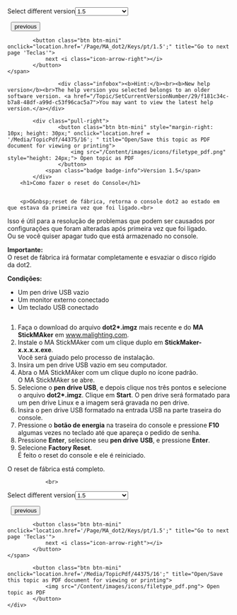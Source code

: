 
<div class="topic-navigation">

<div class="pull-right">
	<span class="pull-left">


<div class="pull-left">
<form action="/Topic/SetCurrentVersionNumber" class="form-inline" id="frmTagSelector" method="post">	<span class="form-mini">
		<div class="input-prepend"><span class="add-on">Select different version</span><select autocomplete="off" id="versionNumberId" name="versionNumberId" onchange="$(this).closest('#frmTagSelector').submit();" style="width: 120px;"><option value="">- latest -</option>
<option value="3">1.1</option>
<option value="7">1.2</option>
<option value="12">1.3</option>
<option selected="selected" value="16">1.5</option>
<option value="29">1.9</option>
</select></div>
		<input data-val="true" data-val-number="The field Int32 must be a number." data-val-required="The Int32 field is required." id="ProductId" name="ProductId" type="hidden" value="7">
		<input id="CurrentGuid" name="CurrentGuid" type="hidden" value="f181c34c-b7a8-48df-a99d-c53f96cac5a7">
	</span>
</form></div>&nbsp;	</span>
	<span class="pull-right" style="white-space: nowrap;">
			<button class="btn btn-mini" onclick="location.href='/Page/MA_dot2/ht_use_web_remote/pt/1.5'; " title="Go to previous page 'Use web remote'">
				<i class="icon-arrow-left"></i> previous
			</button>

			<button class="btn btn-mini" onclick="location.href='/Page/MA_dot2/Keys/pt/1.5';" title="Go to next page 'Teclas'">
				next <i class="icon-arrow-right"></i> 
			</button>
	</span>
</div>
<div class="clear-fix" style="margin-bottom: 10px"></div>
</div>

					<div class="infobox"><b>Hint:</b><br><b>New help version</b><br>The help version you selected belongs to an older software version. <a href="/Topic/SetCurrentVersionNumber/29/f181c34c-b7a8-48df-a99d-c53f96cac5a7">You may want to view the latest help version.</a></div>

			<div class="pull-right">
					<button class="btn btn-mini" style="margin-right: 10px; height: 30px;" onclick="location.href = '/Media/TopicPdf/44375/16'; " title="Open/Save this topic as PDF document for viewing or printing">
						<img src="/Content/images/icons/filetype_pdf.png" style="height: 24px;"> Open topic as PDF
					</button>
				<span class="badge badge-info">Version 1.5</span>
			</div>
		<h1>Como fazer o reset do Console</h1>


		<p>O&nbsp;reset de fábrica, retorna o console dot2 ao estado em que estava da primeira vez que foi ligado.<br>
Isso é útil para a resolução de problemas que podem ser causados por configurações que foram alteradas após primeira vez que foi ligado.<br>
Ou se você quiser apagar tudo que está armazenado no console.</p>

<div class="important"><strong>Importante:</strong><br>
O reset de fábrica irá formatar completamente e esvaziar o disco rígido da&nbsp;dot2.</div>

<p><strong>Condições:</strong></p>

<ul>
	<li>Um pen drive USB&nbsp;vazio</li>
	<li>Um monitor externo conectado</li>
	<li>Um teclado USB conectado</li>
</ul>

<p><img alt="" src="/Media/Image/HT_Reset_1_0.png"></p>

<ol>
	<li>Faça o download do arquivo&nbsp;<strong>dot2*</strong><strong>.imgz</strong>&nbsp;mais recente e do&nbsp;<strong>MA StickMAker</strong>&nbsp;em&nbsp;<a href="https://www.malighting.com/downloads/products/dot2/">www.malighting.com</a>.</li>
	<li>Instale o MA StickMAker&nbsp;com um clique duplo em&nbsp;<strong>StickMaker-x.x.x.x.exe</strong>.<br>
	Você será guiado pelo processo de instalação.</li>
	<li>Insira um pen drive USB vazio em seu computador.</li>
	<li>Abra o MA StickMAker&nbsp;com um clique duplo no ícone padrão.<br>
	O MA StickMAker se abre.</li>
	<li>Selecione o&nbsp;<strong>pen drive​&nbsp;USB</strong>, e depois clique nos três pontos e selecione o arquivo&nbsp;<strong>dot2*.imgz</strong>. Clique em&nbsp;<strong>Start</strong>.&nbsp;O pen drive&nbsp;será formatado para um pen drive&nbsp;Linux e a imagem será gravada no pen drive.</li>
	<li>Insira o pen drive USB formatado na entrada USB na parte traseira do console.</li>
	<li>Pressione o <strong>botão de energia</strong>&nbsp;na traseira do console e pressione <strong>F10</strong> algumas vezes no teclado até que apareça o pedido de senha.</li>
	<li>Pressione&nbsp;<strong>Enter</strong>, selecione seu <strong>pen drive</strong>&nbsp;<strong>USB</strong>, e&nbsp;pressione&nbsp;<strong>Enter</strong>.</li>
	<li>Selecione&nbsp;<strong>Factory Reset</strong>.<br>
	É feito o reset&nbsp;do console e ele é reiniciado.</li>
</ol>

<p>O reset de fábrica está completo.</p>


				<br>
<div class="topic-navigation">

<div class="pull-right">
	<span class="pull-left">


<div class="pull-left">
<form action="/Topic/SetCurrentVersionNumber" class="form-inline" id="frmTagSelector" method="post">	<span class="form-mini">
		<div class="input-prepend"><span class="add-on">Select different version</span><select autocomplete="off" id="versionNumberId" name="versionNumberId" onchange="$(this).closest('#frmTagSelector').submit();" style="width: 120px;"><option value="">- latest -</option>
<option value="3">1.1</option>
<option value="7">1.2</option>
<option value="12">1.3</option>
<option selected="selected" value="16">1.5</option>
<option value="29">1.9</option>
</select></div>
		<input data-val="true" data-val-number="The field Int32 must be a number." data-val-required="The Int32 field is required." id="ProductId" name="ProductId" type="hidden" value="7">
		<input id="CurrentGuid" name="CurrentGuid" type="hidden" value="f181c34c-b7a8-48df-a99d-c53f96cac5a7">
	</span>
</form></div>&nbsp;	</span>
	<span class="pull-right" style="white-space: nowrap;">
			<button class="btn btn-mini" onclick="location.href='/Page/MA_dot2/ht_use_web_remote/pt/1.5'; " title="Go to previous page 'Use web remote'">
				<i class="icon-arrow-left"></i> previous
			</button>

			<button class="btn btn-mini" onclick="location.href='/Page/MA_dot2/Keys/pt/1.5';" title="Go to next page 'Teclas'">
				next <i class="icon-arrow-right"></i> 
			</button>
	</span>
</div>
	<div class="clear-fix"></div>
	<div class="pull-right">
	
			<button class="btn btn-mini" onclick="location.href='/Media/TopicPdf/44375/16';" title="Open/Save this topic as PDF document for viewing or printing">
				<img src="/Content/images/icons/filetype_pdf.png"> Open topic as PDF
			</button>
	</div>
<div class="clear-fix" style="margin-bottom: 10px"></div>
</div>

	
